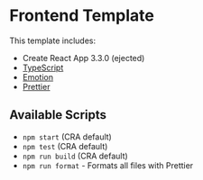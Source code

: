 # Frontend Template

This template includes:

- Create React App 3.3.0 (ejected)
- [TypeScript](https://typescriptlang.org)
- [Emotion](https://emotion.sh)
- [Prettier](https://prettier.io)

## Available Scripts

- `npm start` (CRA default)
- `npm test` (CRA default)
- `npm run build` (CRA default)
- `npm run format` - Formats all files with Prettier
